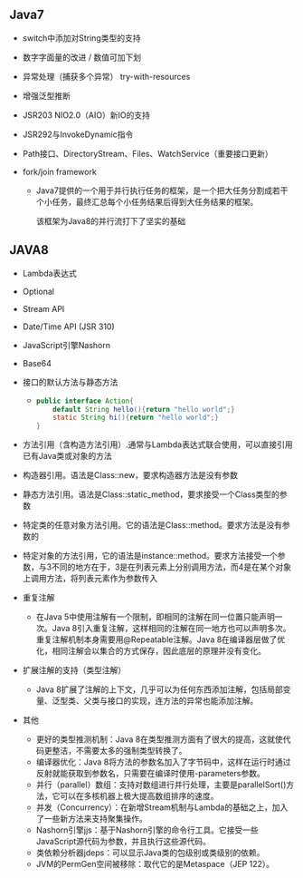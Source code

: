 ## Java7

- switch中添加对String类型的支持

- 数字字面量的改进 / 数值可加下划

- 异常处理（捕获多个异常） try-with-resources

- 增强泛型推断

- JSR203 NIO2.0（AIO）新IO的支持

- JSR292与InvokeDynamic指令

- Path接口、DirectoryStream、Files、WatchService（重要接口更新）

- fork/join framework

  - Java7提供的一个用于并行执行任务的框架，是一个把大任务分割成若干个小任务，最终汇总每个小任务结果后得到大任务结果的框架。

    该框架为Java8的并行流打下了坚实的基础



## JAVA8

- Lambda表达式

- Optional

- Stream API

- Date/Time API (JSR 310)

- JavaScript引擎Nashorn

- Base64

- 接口的默认方法与静态方法

  - ```java
    public interface Action{
    	default String hello(){return "hello world";}
    	static String hi(){return "hello world";}
    }
    ```

-  方法引用（含构造方法引用）.通常与Lambda表达式联合使用，可以直接引用已有Java类或对象的方法

  - 构造器引用。语法是Class::new，要求构造器方法是没有参数
  - 静态方法引用。语法是Class::static_method，要求接受一个Class类型的参数
  - 特定类的任意对象方法引用。它的语法是Class::method。要求方法是没有参数的
  - 特定对象的方法引用，它的语法是instance::method。要求方法接受一个参数，与3不同的地方在于，3是在列表元素上分别调用方法，而4是在某个对象上调用方法，将列表元素作为参数传入

- 重复注解

  - 在Java 5中使用注解有一个限制，即相同的注解在同一位置只能声明一次。Java 8引入重复注解，这样相同的注解在同一地方也可以声明多次。重复注解机制本身需要用@Repeatable注解。Java 8在编译器层做了优化，相同注解会以集合的方式保存，因此底层的原理并没有变化。

- 扩展注解的支持（类型注解）

  - Java 8扩展了注解的上下文，几乎可以为任何东西添加注解，包括局部变量、泛型类、父类与接口的实现，连方法的异常也能添加注解。

- 其他

  - 更好的类型推测机制：Java 8在类型推测方面有了很大的提高，这就使代码更整洁，不需要太多的强制类型转换了。
  - 编译器优化：Java 8将方法的参数名加入了字节码中，这样在运行时通过反射就能获取到参数名，只需要在编译时使用-parameters参数。
  - 并行（parallel）数组：支持对数组进行并行处理，主要是parallelSort()方法，它可以在多核机器上极大提高数组排序的速度。
  - 并发（Concurrency）：在新增Stream机制与Lambda的基础之上，加入了一些新方法来支持聚集操作。
  - Nashorn引擎jjs：基于Nashorn引擎的命令行工具。它接受一些JavaScript源代码为参数，并且执行这些源代码。
  - 类依赖分析器jdeps：可以显示Java类的包级别或类级别的依赖。
  - JVM的PermGen空间被移除：取代它的是Metaspace（JEP 122）。

